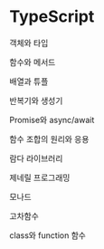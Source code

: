 # TypeScript

객체와 타입

함수와 메서드

배열과 튜플

반복기와 생성기

Promise와 async/await

함수 조합의 원리와 응용 

람다 라이브러리

제네릴 프로그래밍

모나드

고차함수

class와 function 함수